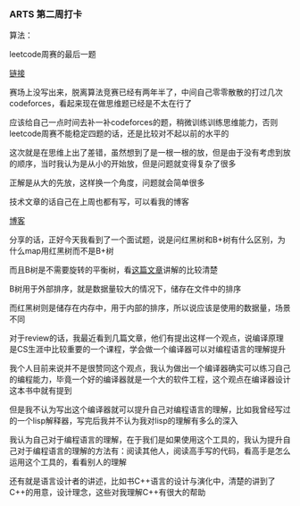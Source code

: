 ### ARTS 第二周打卡

算法：

leetcode周赛的最后一题

[链接](https://leetcode-cn.com/problems/number-of-ways-to-rearrange-sticks-with-k-sticks-visible/)

赛场上没写出来，脱离算法竞赛已经有两年半了，中间自己零零散散的打过几次codeforces，看起来现在做思维题已经是不太在行了

应该给自己一点时间去补一补codeforces的题，稍微训练训练思维能力，否则leetcode周赛不能稳定四题的话，还是比较对不起以前的水平的

这次就是在思维上出了差错，虽然想到了是一根一根的放，但是由于没有考虑到放的顺序，当时我认为是从小的开始放，但是问题就变得复杂了很多

正解是从大的先放，这样换一个角度，问题就会简单很多

技术文章的话自己在上周也都有写，可以看我的博客

[博客](http://neub607.xyz/)

分享的话，正好今天我看到了一个面试题，说是问红黑树和B+树有什么区别，为什么map用红黑树而不是B+树

而且B树是不需要旋转的平衡树，看[这篇文章](https://www.jianshu.com/p/6b90a185a795)讲解的比较清楚

B树用于外部排序，就是数据量较大的情况下，储存在文件中的排序

而红黑树则是储存在内存中，用于内部的排序，所以说应该是使用的数据量，场景不同

对于review的话，我最近看到几篇文章，他们有提出这样一个观点，说编译原理是CS生涯中比较重要的一个课程，学会做一个编译器可以对编程语言的理解提升

我个人目前来说并不是很赞同这个观点，我认为做出一个编译器确实可以练习自己的编程能力，毕竟一个好的编译器就是一个大的软件工程，这个观点在编译器设计这本书中就有提到

但是我不认为写出这个编译器就可以提升自己对编程语言的理解，比如我曾经写过的一个lisp解释器，写完后我并不认为我对lisp的理解有多么的深入

我认为自己对于编程语言的理解，在于我们是如果使用这个工具的，我认为提升自己对于编程语言的理解的方法有：阅读其他人，阅读高手写的代码，看高手是怎么运用这个工具的，看看别人的理解

还有就是语言设计者的讲述，比如书C++语言的设计与演化中，清楚的讲到了C++的用意，设计理念，这些对我理解C++有很大的帮助